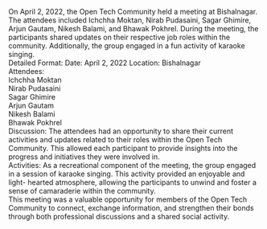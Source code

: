 On April 2, 2022, the Open Tech Community held a meeting at Bishalnagar. The
attendees included Ichchha Moktan, Nirab Pudasaini, Sagar Ghimire, Arjun
Gautam, Nikesh Balami, and Bhawak Pokhrel. During the meeting, the
participants shared updates on their respective job roles within the
community. Additionally, the group engaged in a fun activity of karaoke
singing.  
Detailed Format: Date: April 2, 2022 Location: Bishalnagar  
Attendees:  
Ichchha Moktan  
Nirab Pudasaini  
Sagar Ghimire  
Arjun Gautam  
Nikesh Balami  
Bhawak Pokhrel  
Discussion: The attendees had an opportunity to share their current activities
and updates related to their roles within the Open Tech Community. This
allowed each participant to provide insights into the progress and initiatives
they were involved in.  
Activities: As a recreational component of the meeting, the group engaged in a
session of karaoke singing. This activity provided an enjoyable and light-
hearted atmosphere, allowing the participants to unwind and foster a sense of
camaraderie within the community.  
This meeting was a valuable opportunity for members of the Open Tech Community
to connect, exchange information, and strengthen their bonds through both
professional discussions and a shared social activity.

